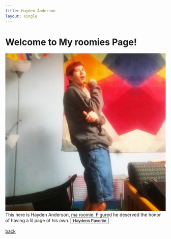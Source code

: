 ```yaml
---
title: Hayden Anderson
layout: single
---
```

# Welcome to My roomies Page!
![Hayden](assets/Images/Hayden1.png.jpg) <br/>
This here is Hayden Anderson, ma roomie. Figured he deserved the honor of having a lil page of his own. 
<button onClick="playSong()">Haydens Favorite</button> <br/>

[back](../index.md)

<audio id="Weezer Roulette" src="assets/Audio/FrogsUpdated.mp3" type="audio/mp3" preload="auto">
    </audio>


<script>
    const songs = ["/Personal/assets/Audio/Camel by Camel - Mix Vocal.mp3","/Personal/assets/Audio/Weezer - Island In The Sun.mp3","/Personal/assets/Audio/Weezer - Say It Ain't So.mp3","/Personal/assets/Audio/Weezer (Red Album) - Pork and Beans.mp3"]
    function playSong(){
    const songIndex = Math.round(Math.random()*(songs.length-1))
    const WeezerRouletteElement = document.getElementById("Weezer Roulette")
    WeezerRouletteElement.setAttribute("src", songs[songIndex])

    var audioElement= document.getElementById("Weezer Roulette");
    if(audioElement.paused){audioElement.play()}
    else{audioElement.pause()} 
    }
    
</script> 
